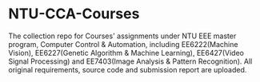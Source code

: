 # NTU-CCA-Courses
The collection repo for Courses' assignments under NTU EEE master program, Computer Control &amp; Automation, including EE6222(Machine Vision), EE6227(Genetic Algorithm &amp; Machine Learning), EE6427(Video Signal Processing) and EE7403(Image Analysis &amp; Pattern Recognition). All original requirements, source code and submission report are uploaded. 
